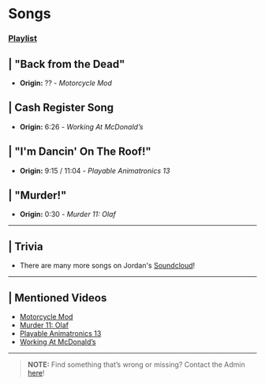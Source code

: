 # Songs
### [Playlist](https://www.youtube.com/playlist?list=PLwljWXtmIKiRHBCcZqY6zwS-4NRU4z1TR)


## | "Back from the Dead"
- **Origin:** ?? - *Motorcycle Mod*

## | Cash Register Song
- **Origin:** 6:26 - *Working At McDonald’s*

## | "I'm Dancin' On The Roof!"
- **Origin:** 9:15 / 11:04 - *Playable Animatronics 13*

## | "Murder!"
- **Origin:** 0:30 - *Murder 11: Olaf*

----

## | Trivia
- There are many more songs on Jordan's [Soundcloud](https://soundcloud.com/venturianmusic)!

----

## | Mentioned Videos
- [Motorcycle Mod](https://youtu.be/gNREBUzmn98)
- [Murder 11: Olaf](https://youtu.be/g2tvu5gFGhI)
- [Playable Animatronics 13](https://youtu.be/BDXvE6cAUkA)
- [Working At McDonald’s](https://youtu.be/ybS5js68e2E)

----

>**NOTE:** Find something that’s wrong or missing? Contact the Admin [here](../chapter_2.html)!